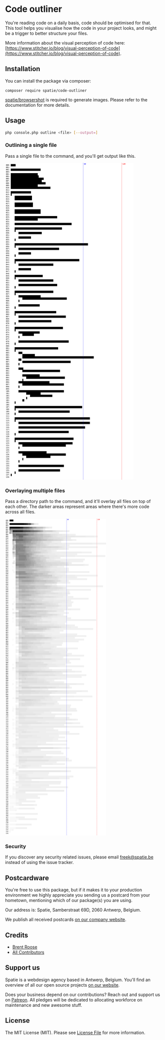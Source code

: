 # Code outliner

You're reading code on a daily basis, code should be optimised for that. 
This tool helps you visualise how the code in your project looks, 
and might be a trigger to better structure your files.

More information about the visual perception of code here: [https://www.stitcher.io/blog/visual-perception-of-code](https://www.stitcher.io/blog/visual-perception-of-code).

## Installation

You can install the package via composer:

```
composer require spatie/code-outliner
```

[spatie/browsershot](https://github.com/spatie/browsershot) is required to generate images. 
Please refer to the documentation for more details.

## Usage

```bash
php console.php outline <file> [--output=]
```

### Outlining a single file

Pass a single file to the command, and you'll get output like this.

![Outline of a single file](./docs/outline-single.png)

### Overlaying multiple files

Pass a directory path to the command, and it'll overlay all files on top of each other.
The darker areas represent areas where there's more code across all files.

![Outline of multiple files](./docs/outline-multiple.png)

### Security

If you discover any security related issues, please email freek@spatie.be instead of using the issue tracker.

## Postcardware

You're free to use this package, but if it makes it to your production environment we highly appreciate you sending us a postcard from your hometown, mentioning which of our package(s) you are using.

Our address is: Spatie, Samberstraat 69D, 2060 Antwerp, Belgium.

We publish all received postcards [on our company website](https://spatie.be/en/opensource/postcards).

## Credits

- [Brent Roose](https://github.com/brendt)
- [All Contributors](../../contributors)

## Support us

Spatie is a webdesign agency based in Antwerp, Belgium. You'll find an overview of all our open source projects [on our website](https://spatie.be/opensource).

Does your business depend on our contributions? Reach out and support us on [Patreon](https://www.patreon.com/spatie). 
All pledges will be dedicated to allocating workforce on maintenance and new awesome stuff.

## License

The MIT License (MIT). Please see [License File](LICENSE.md) for more information.
